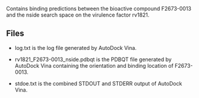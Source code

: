 Contains binding predictions between the bioactive compound F2673-0013 and the nside search space on the virulence factor rv1821.

## Files

- log.txt is the log file generated by AutoDock Vina.

- rv1821_F2673-0013_nside.pdbqt is the PDBQT file generated by AutoDock Vina containing the orientation and binding location of F2673-0013.

- stdoe.txt is the combined STDOUT and STDERR output of AutoDock Vina.

